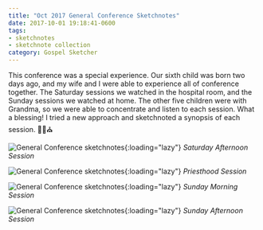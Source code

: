 ```yaml
---
title: "Oct 2017 General Conference Sketchnotes"
date: 2017-10-01 19:18:41-0600
tags:
- sketchnotes
- sketchnote collection
category: Gospel Sketcher
---
```


This conference was a special experience. Our sixth child was born two days ago, and my wife and I were able to experience all of conference together. The Saturday sessions we watched in the hospital room, and the Sunday sessions we watched at home. The other five children were with Grandma, so we were able to concentrate and listen to each session. What a blessing! I tried a new approach and sketchnoted a synopsis of each session. ✍🏼⛪️

![General Conference sketchnotes](https://media.bennorris.org/images/gospelsketcher/uploads/2018/1b1d52c641.jpg){:loading="lazy"}
_Saturday Afternoon Session_

![General Conference sketchnotes](https://media.bennorris.org/images/gospelsketcher/uploads/2018/b1004428d8.jpg){:loading="lazy"}
_Priesthood Session_

![General Conference sketchnotes](https://media.bennorris.org/images/gospelsketcher/uploads/2018/39adfa7233.jpg){:loading="lazy"}
_Sunday Morning Session_

![General Conference sketchnotes](https://media.bennorris.org/images/gospelsketcher/uploads/2018/8961e9564f.jpg){:loading="lazy"}
_Sunday Afternoon Session_
